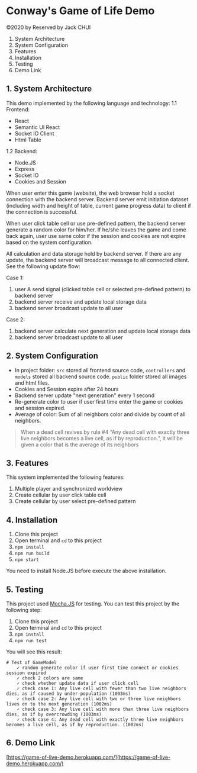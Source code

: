 # Conway's Game of Life Demo

©2020 by Reserved by Jack CHUI

 1. System Architecture
 2. System Configuration
 3. Features
 4. Installation
 5. Testing
 6. Demo Link

## 1. System Architecture
This demo implemented by the following language and technology:
1.1 Frontend:
 - React
 - Semantic UI React
 - Socket IO Client
 - Html Table

1.2 Backend: 
 - Node.JS
 - Express
 - Socket IO
 - Cookies and Session

When user enter this game (website), the web browser hold a socket connection with the backend server. Backend server emit initiation dataset (including width and height of table,  current game progress data) to client if the connection is successful.

When user click table cell or use pre-defined pattern, the backend server generate a random color for him/her. If he/she leaves the game and come back again, user use same color if the session and cookies are not expire based on the system configuration.

All calculation and data storage hold by backend server. If there are any update, the backend server will broadcast message to all connected client. See the following update flow:

Case 1:
 1. user A send signal (clicked table cell or selected pre-defined pattern) to backend server
 2. backend server receive and update local storage data 
 3. backend server broadcast update to all user

Case 2:

 1. backend server calculate next generation and update local storage data
  2. backend server broadcast update to all user

## 2. System Configuration

 - In project folder: `src` stored all frontend source code, `controllers` and `models` stored all backend source code. `public` folder stored all images and html files.
 - Cookies and Session expire after 24 hours
 - Backend server update "next generation" every 1 second
 - Re-generate color to user if user first time enter the game or cookies and session expired.
 - Average of color: Sum of all neighbors color and divide by count of all neighbors.
> When a dead cell revives by rule #4 “Any dead cell with exactly three
> live neighbors becomes a live cell, as if by reproduction.”, it will
> be given a color that is the average of its neighbors

## 3. Features
This system implemented the following features:

 1. Multiple player and synchronized worldview
 2. Create cellular by user click table cell
 3. Create cellular by user select pre-defined pattern

## 4. Installation

 1. Clone this project
 2. Open terminal and `cd` to this project
 3. `npm install`
 4. `npm run build`
 5. `npm start`

You need to install Node.JS before execute the above installation.

## 5. Testing
This project used [Mocha.JS](https://mochajs.org/) for testing. You can test this project by the following step:
 1. Clone this project
 2. Open terminal and `cd` to this project
 3. `npm install`
 4. `npm run test`

You will see this result:

    # Test of GameModel
        ✓ random generate color if user first time connect or cookies session expired
        ✓ check 2 colors are same
        ✓ check whether update data if user click cell
        ✓ check case 1: Any live cell with fewer than two live neighbors dies, as if caused by under-population (1003ms)
        ✓ check case 2: Any live cell with two or three live neighbors lives on to the next generation (1002ms)
        ✓ check case 3: Any live cell with more than three live neighbors dies, as if by overcrowding (1003ms)
        ✓ check case 4: Any dead cell with exactly three live neighbors becomes a live cell, as if by reproduction. (1002ms)

## 6. Demo Link
[https://game-of-live-demo.herokuapp.com/](https://game-of-live-demo.herokuapp.com/)

